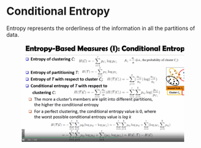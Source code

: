 # Conditional Entropy

Entropy represents the orderliness of the information in all the partitions of data.&#x20;

<figure><img src="../../.gitbook/assets/image.png" alt=""><figcaption></figcaption></figure>

